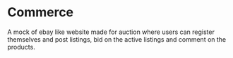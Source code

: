 # Commerce
A mock of ebay like website made for auction where users can register themselves and post listings, bid on the active listings and comment on the products.  
